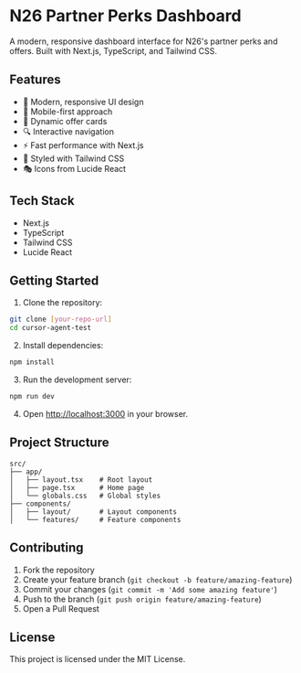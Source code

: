 # N26 Partner Perks Dashboard

A modern, responsive dashboard interface for N26's partner perks and offers. Built with Next.js, TypeScript, and Tailwind CSS.

## Features

- 🎨 Modern, responsive UI design
- 📱 Mobile-first approach
- 🎯 Dynamic offer cards
- 🔍 Interactive navigation
- ⚡ Fast performance with Next.js
- 💅 Styled with Tailwind CSS
- 🎭 Icons from Lucide React

## Tech Stack

- Next.js
- TypeScript
- Tailwind CSS
- Lucide React

## Getting Started

1. Clone the repository:
```bash
git clone [your-repo-url]
cd cursor-agent-test
```

2. Install dependencies:
```bash
npm install
```

3. Run the development server:
```bash
npm run dev
```

4. Open [http://localhost:3000](http://localhost:3000) in your browser.

## Project Structure

```
src/
├── app/
│   ├── layout.tsx    # Root layout
│   ├── page.tsx      # Home page
│   └── globals.css   # Global styles
├── components/
│   ├── layout/       # Layout components
│   └── features/     # Feature components
```

## Contributing

1. Fork the repository
2. Create your feature branch (`git checkout -b feature/amazing-feature`)
3. Commit your changes (`git commit -m 'Add some amazing feature'`)
4. Push to the branch (`git push origin feature/amazing-feature`)
5. Open a Pull Request

## License

This project is licensed under the MIT License. 